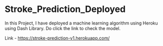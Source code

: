 # Stroke_Prediction_Deployed
In this Project, I have deployed a machine learning algorithm using Heroku using Dash Library. Do click the link to check the model.

Link - https://stroke-prediction-v1.herokuapp.com/
